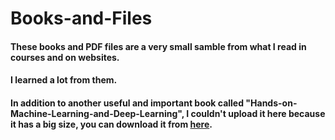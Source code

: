 # Books-and-Files

#### These books and PDF files are a very small samble from what I read in courses and on websites.

#### I learned a lot from them.

#### In addition to another useful and important book called "Hands-on-Machine-Learning-and-Deep-Learning", I couldn't upload it here because it has a big size, you can download it from [here](https://www.knowledgeisle.com/wp-content/uploads/2019/12/2-Aur%C3%A9lien-G%C3%A9ron-Hands-On-Machine-Learning-with-Scikit-Learn-Keras-and-Tensorflow_-Concepts-Tools-and-Techniques-to-Build-Intelligent-Systems-O%E2%80%99Reilly-Media-2019.pdf).

